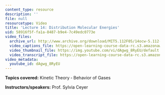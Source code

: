 ```yaml
---
content_type: resource
description: ''
file: null
resourcetype: Video
title: 'Lecture 14: Distribution Molecular Energies'
uid: 58916f5f-fa1a-8487-b9e4-7c49edc0773e
video_files:
  archive_url: http://www.archive.org/download/MIT5.112F05/14ocw-5.112-14oct2005-220k.mp4
  video_captions_file: https://open-learning-course-data-rc.s3.amazonaws.com/5-112-principles-of-chemical-science-fall-2005/998edfccb6ae579689f8c51c9739ff57_dAgwg_8RyEU.vtt
  video_thumbnail_file: https://img.youtube.com/vi/dAgwg_8RyEU/default.jpg
  video_transcript_file: https://open-learning-course-data-rc.s3.amazonaws.com/5-112-principles-of-chemical-science-fall-2005/444e1206fc5f1f1ef9ef4ef7f336d02a_dAgwg_8RyEU.pdf
video_metadata:
  youtube_id: dAgwg_8RyEU
---
```


**Topics covered:** Kinetic Theory ‑ Behavior of Gases

**Instructors/speakers:** Prof. Sylvia Ceyer